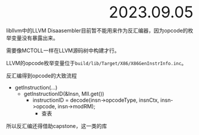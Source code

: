 <div style="text-align:right; font-size:3em;">2023.09.05</div>

libllvm中的LLVM Disaasembler目前暂不能用来作为反汇编器，因为opcode的枚举变量没有暴露出来。

需要像MCTOLL一样在LLVM源码树中构建才行。

LLVM的opcode枚举变量位于`build/lib/Target/X86/X86GenInstrInfo.inc`。

反汇编得到opcode的大致流程

* getInstruction(...)
  * getInstructionID(&Insn, MII.get())
    * instructionID = decode(insn->opcodeType, insnCtx, insn->opcode, insn->modRM);
      * 查表

所以反汇编还得借助capstone，这一类的库
